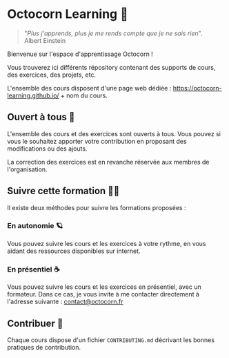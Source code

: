 # Octocorn Learning 🐙

> "*Plus j'apprends, plus je me rends compte que je ne sais rien*".  
> Albert Einstein

Bienvenue sur l'espace d'apprentissage Octocorn !

Vous trouverez ici différents répository contenant des supports de cours, des exercices, des projets, etc.

L'ensemble des cours disposent d'une page web dédiée : https://octocorn-learning.github.io/ + nom du cours.

## Ouvert à tous 👐

L'ensemble des cours et des exercices sont ouverts à tous.
Vous pouvez si vous le souhaitez apporter votre contribution en proposant des modifications ou des ajouts.

La correction des exercices est en revanche réservée aux membres de l'organisation.

## Suivre cette formation 🧑‍🎓

Il existe deux méthodes pour suivre les formations proposées :

### En autonomie 🪐

Vous pouvez suivre les cours et les exercices à votre rythme, en vous aidant des ressources disponibles sur internet.

### En présentiel ☕

Vous pouvez suivre les cours et les exercices en présentiel, avec un formateur.
Dans ce cas, je vous invite à me contacter directement à l'adresse suivante : [contact@octocorn.fr](mailto:contact@octocorn.fr)

## Contribuer 📰

Chaque cours dispose d'un fichier `CONTRIBUTING.md` décrivant les bonnes pratiques de contribution.